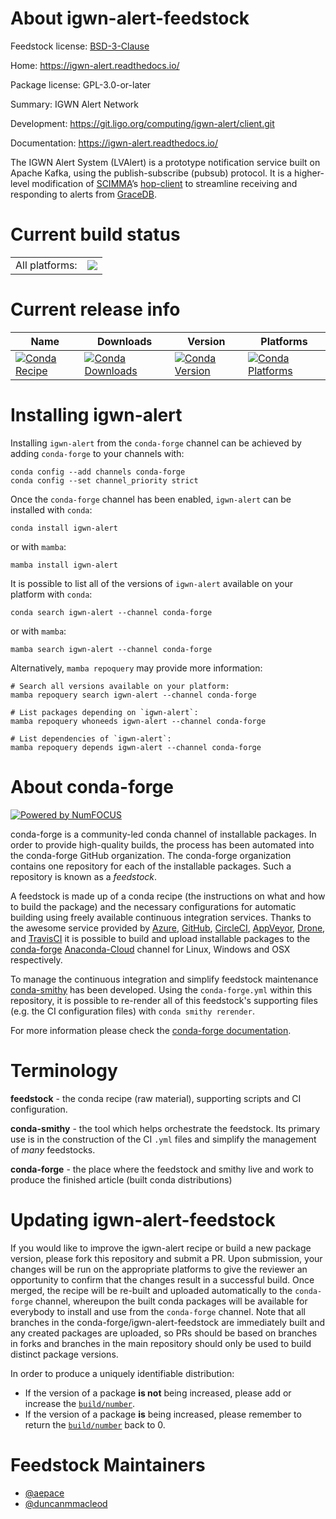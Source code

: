 About igwn-alert-feedstock
==========================

Feedstock license: [BSD-3-Clause](https://github.com/conda-forge/igwn-alert-feedstock/blob/main/LICENSE.txt)

Home: https://igwn-alert.readthedocs.io/

Package license: GPL-3.0-or-later

Summary: IGWN Alert Network

Development: https://git.ligo.org/computing/igwn-alert/client.git

Documentation: https://igwn-alert.readthedocs.io/

The IGWN Alert System (LVAlert) is a prototype notification service
built on Apache Kafka, using the publish-subscribe (pubsub) protocol.
It is a higher-level modification of [SCIMMA](https://scimma.org/)’s
[hop-client](https://hop-client.readthedocs.io/) to streamline
receiving and responding to alerts from
[GraceDB](https://gracedb.ligo.org).


Current build status
====================


<table><tr><td>All platforms:</td>
    <td>
      <a href="https://dev.azure.com/conda-forge/feedstock-builds/_build/latest?definitionId=14512&branchName=main">
        <img src="https://dev.azure.com/conda-forge/feedstock-builds/_apis/build/status/igwn-alert-feedstock?branchName=main">
      </a>
    </td>
  </tr>
</table>

Current release info
====================

| Name | Downloads | Version | Platforms |
| --- | --- | --- | --- |
| [![Conda Recipe](https://img.shields.io/badge/recipe-igwn--alert-green.svg)](https://anaconda.org/conda-forge/igwn-alert) | [![Conda Downloads](https://img.shields.io/conda/dn/conda-forge/igwn-alert.svg)](https://anaconda.org/conda-forge/igwn-alert) | [![Conda Version](https://img.shields.io/conda/vn/conda-forge/igwn-alert.svg)](https://anaconda.org/conda-forge/igwn-alert) | [![Conda Platforms](https://img.shields.io/conda/pn/conda-forge/igwn-alert.svg)](https://anaconda.org/conda-forge/igwn-alert) |

Installing igwn-alert
=====================

Installing `igwn-alert` from the `conda-forge` channel can be achieved by adding `conda-forge` to your channels with:

```
conda config --add channels conda-forge
conda config --set channel_priority strict
```

Once the `conda-forge` channel has been enabled, `igwn-alert` can be installed with `conda`:

```
conda install igwn-alert
```

or with `mamba`:

```
mamba install igwn-alert
```

It is possible to list all of the versions of `igwn-alert` available on your platform with `conda`:

```
conda search igwn-alert --channel conda-forge
```

or with `mamba`:

```
mamba search igwn-alert --channel conda-forge
```

Alternatively, `mamba repoquery` may provide more information:

```
# Search all versions available on your platform:
mamba repoquery search igwn-alert --channel conda-forge

# List packages depending on `igwn-alert`:
mamba repoquery whoneeds igwn-alert --channel conda-forge

# List dependencies of `igwn-alert`:
mamba repoquery depends igwn-alert --channel conda-forge
```


About conda-forge
=================

[![Powered by
NumFOCUS](https://img.shields.io/badge/powered%20by-NumFOCUS-orange.svg?style=flat&colorA=E1523D&colorB=007D8A)](https://numfocus.org)

conda-forge is a community-led conda channel of installable packages.
In order to provide high-quality builds, the process has been automated into the
conda-forge GitHub organization. The conda-forge organization contains one repository
for each of the installable packages. Such a repository is known as a *feedstock*.

A feedstock is made up of a conda recipe (the instructions on what and how to build
the package) and the necessary configurations for automatic building using freely
available continuous integration services. Thanks to the awesome service provided by
[Azure](https://azure.microsoft.com/en-us/services/devops/), [GitHub](https://github.com/),
[CircleCI](https://circleci.com/), [AppVeyor](https://www.appveyor.com/),
[Drone](https://cloud.drone.io/welcome), and [TravisCI](https://travis-ci.com/)
it is possible to build and upload installable packages to the
[conda-forge](https://anaconda.org/conda-forge) [Anaconda-Cloud](https://anaconda.org/)
channel for Linux, Windows and OSX respectively.

To manage the continuous integration and simplify feedstock maintenance
[conda-smithy](https://github.com/conda-forge/conda-smithy) has been developed.
Using the ``conda-forge.yml`` within this repository, it is possible to re-render all of
this feedstock's supporting files (e.g. the CI configuration files) with ``conda smithy rerender``.

For more information please check the [conda-forge documentation](https://conda-forge.org/docs/).

Terminology
===========

**feedstock** - the conda recipe (raw material), supporting scripts and CI configuration.

**conda-smithy** - the tool which helps orchestrate the feedstock.
                   Its primary use is in the construction of the CI ``.yml`` files
                   and simplify the management of *many* feedstocks.

**conda-forge** - the place where the feedstock and smithy live and work to
                  produce the finished article (built conda distributions)


Updating igwn-alert-feedstock
=============================

If you would like to improve the igwn-alert recipe or build a new
package version, please fork this repository and submit a PR. Upon submission,
your changes will be run on the appropriate platforms to give the reviewer an
opportunity to confirm that the changes result in a successful build. Once
merged, the recipe will be re-built and uploaded automatically to the
`conda-forge` channel, whereupon the built conda packages will be available for
everybody to install and use from the `conda-forge` channel.
Note that all branches in the conda-forge/igwn-alert-feedstock are
immediately built and any created packages are uploaded, so PRs should be based
on branches in forks and branches in the main repository should only be used to
build distinct package versions.

In order to produce a uniquely identifiable distribution:
 * If the version of a package **is not** being increased, please add or increase
   the [``build/number``](https://docs.conda.io/projects/conda-build/en/latest/resources/define-metadata.html#build-number-and-string).
 * If the version of a package **is** being increased, please remember to return
   the [``build/number``](https://docs.conda.io/projects/conda-build/en/latest/resources/define-metadata.html#build-number-and-string)
   back to 0.

Feedstock Maintainers
=====================

* [@aepace](https://github.com/aepace/)
* [@duncanmmacleod](https://github.com/duncanmmacleod/)

